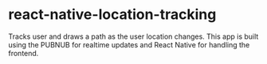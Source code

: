 # react-native-location-tracking
Tracks user and draws a path as the user location changes. This app is built using the PUBNUB for realtime updates and React Native for handling the frontend.

